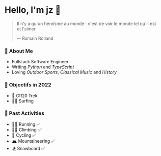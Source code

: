 Hello, I'm jz 🎏
==============

> Il n'y a qu'un héroïsme au monde : c'est de voir le monde tel qu'il est et l'aimer.
>
> -- Romain Rolland

### 🧸 About Me

- Fullstack Software Engineer
- Writing _Python_ and _TypeScript_
- Loving _Outdoor Sports_, _Classical Music_ and _History_

### 🌻 Objectifs in 2022

- 🥾 GR20 Trek
- 🏄🏻 Surfing

### 🥊 Past Activities

- 🏃🏻 Running ✅
- 🧗🏻 Climbing ✅
- 🚴 Cycling ✅
- 🏔 Mountaineering ✅
- 🏂 Snowboard ✅

<!--
**jiyuzhuang/jiyuzhuang** is a ✨ _special_ ✨ repository because its `README.md` (this file) appears on your GitHub profile.

Here are some ideas to get you started:

- 🔭 I’m currently working on ...
- 🌱 I’m currently learning ...
- 👯 I’m looking to collaborate on ...
- 🤔 I’m looking for help with ...
- 💬 Ask me about ...
- 📫 How to reach me: ...
- 😄 Pronouns: ...
- ⚡ Fun fact: ...
-->
